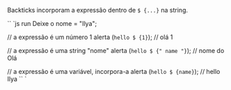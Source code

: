 
Backticks incorporam a expressão dentro de `$ {...}` na string.

`` `js run
Deixe o nome = "Ilya";

// a expressão é um número 1
alerta (`hello $ {1}`); // olá 1

// a expressão é uma string "nome"
alerta (`hello $ {" name "}`); // nome do Olá

// a expressão é uma variável, incorpora-a
alerta (`hello $ {name}`); // hello Ilya
`` `
